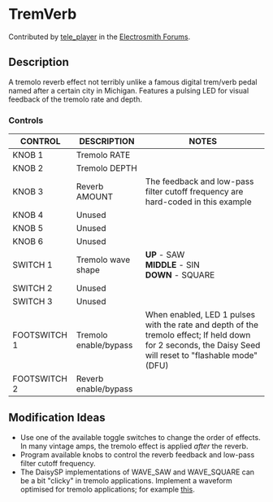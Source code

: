 # TremVerb

Contributed by [tele_player](https://forum.electro-smith.com/u/tele_player/summary) in the [Electrosmith Forums](https://forum.electro-smith.com/t/hothouse-dsp-pedal-kit/5631/14).

## Description

A tremolo reverb effect not terribly unlike a famous digital trem/verb pedal named after a certain city in Michigan. Features a pulsing LED for visual feedback of the tremolo rate and depth.

### Controls

| CONTROL | DESCRIPTION | NOTES |
|-|-|-|
| KNOB 1 | Tremolo RATE |  |
| KNOB 2 | Tremolo DEPTH |  |
| KNOB 3 | Reverb AMOUNT | The feedback and low-pass filter cutoff frequency are hard-coded in this example |
| KNOB 4 | Unused |  |
| KNOB 5 | Unused |  |
| KNOB 6 | Unused |  |
| SWITCH 1 | Tremolo wave shape | **UP** - SAW<br/>**MIDDLE** - SIN<br/>**DOWN** - SQUARE |
| SWITCH 2 | Unused | |
| SWITCH 3 | Unused | |
| FOOTSWITCH 1 | Tremolo enable/bypass | When enabled, LED 1 pulses with the rate and depth of the tremolo effect; If held down for 2 seconds, the Daisy Seed will reset to "flashable mode" (DFU) |
| FOOTSWITCH 2 | Reverb enable/bypass |  |

## Modification Ideas

* Use one of the available toggle switches to change the order of effects. In many vintage amps, the tremolo effect is applied *after* the reverb.
* Program available knobs to control the reverb feedback and low-pass filter cutoff frequency.
* The DaisySP implementations of WAVE_SAW and WAVE_SQUARE can be a bit "clicky" in tremolo applications. Implement a waveform optimised for tremolo applications; for example [this](https://forum.electro-smith.com/t/a-rounded-square-waveform/5129/2).
